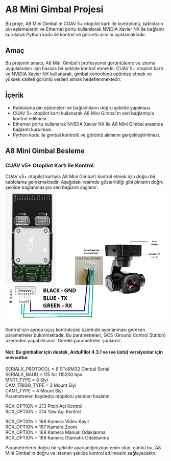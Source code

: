 # A8 Mini Gimbal Projesi

Bu proje, A8 Mini Gimbal'ın CUAV 5+ otopilot kartı ile kontrolünü, kabloların pin eşlemelerini ve
Ethernet portu kullanılarak NVIDIA Xavier NX ile bağlantı kurularak Python kodu ile kontrol ve görüntü alımını açıklamaktadır.

## Amaç

Bu projenin amacı, A8 Mini Gimbal'ı profesyonel görüntüleme ve izleme uygulamaları için hassas bir şekilde kontrol etmektir.
CUAV 5+ otopilot kartı ve NVIDIA Xavier NX kullanarak, gimbal kontrolünü optimize etmek ve yüksek kaliteli görüntü verileri almak hedeflenmektedir.


## İçerik
- Kablolama pin eşlemeleri ve bağlantıların doğru şekilde yapılması.
- CUAV 5+ otopilot kartı kullanarak A8 Mini Gimbal'ın seri bağlantıyla kontrol edilmesi.
- Ethernet portu kullanarak NVIDIA Xavier NX ile A8 Mini Gimbal arasında bağlantı kurulması.
- Python kodu ile gimbal kontrolü ve görüntü alımının gerçekleştirilmesi.

## A8 Mini Gimbal Besleme

### CUAV v5+ Otopilot Kartı ile Kontrol

CUAV v5+ otopilot kartıyla A8 Mini Gimbal'ı kontrol etmek için doğru bir kablolama gerekmektedir. 
Aşağıdaki resimde gösterildiği gibi pinlerin doğru şekilde bağlanmasıyla seri bağlantı sağlanır:
![Pixhawk_pin](https://github.com/Numan-Aktas/A8_mini_workout/blob/main/images/Pixhawk_pin.png)

Kontrol için ayrıca uçuş kontrolcüsü üzerinde ayarlanması gereken parametreler bulunmaktadır. Bu parametreleri,
GCS (Ground Control Station) üzerinden yapabilirsiniz. Gerekli parametreler şunlardır:
#### Not: Bu gimballer için destek, ArduPilot 4.3.1 ve (ve üstü) versiyonlar için mevcuttur.
SERIALX_PROTOCOL = 8   SToRM32 Gimbal Serial\
SERIALX_BAUD = 115     for 115200 bps\
MNT1_TYPE = 8          Siyi \
CAM_TRIGG_TYPE = 3     Mount Siyi \
CAM1_TYPE = 4          Mount Siyi \
Parametreleri kaydedip  otopilotu yeniden başlatın.

RCX_OPTION = 213 Pitch Açı Kontrol \
RCX_OPTION = 214 Yaw Açı Kontrol 

RCX_OPTION = 166 Kamera Video Kayıt\
RCX_OPTION = 167 Kamera Zoom\
RCX_OPTION = 168 Kamera Manual Odaklanma\
RCX_OPTION = 169 Kamera Otamatik Odaklanma

Parametrelerin doğru bir şekilde ayarladığınızdan emin olun, çünkü bu, A8 Mini Gimbal'ın doğru ve istenen şekilde kontrol edilmesini sağlayacaktır.
